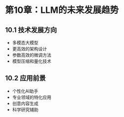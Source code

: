 # 第10章：LLM的未来发展趋势

## 10.1 技术发展方向
- 多模态大模型
- 更高效的架构设计
- 参数高效的微调方法
- 模型压缩和量化技术

## 10.2 应用前景
- 个性化AI助手
- 专业领域的特化应用
- 创意内容生成
- 科学研究辅助